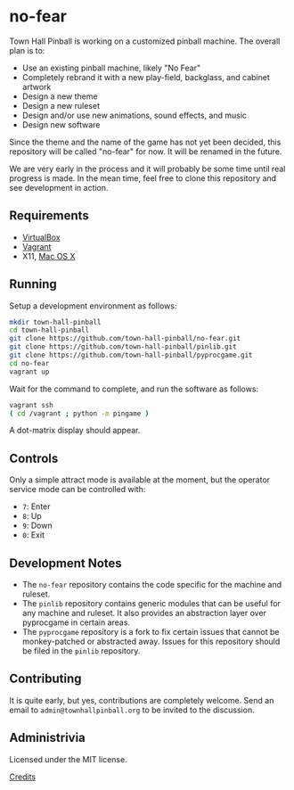 # no-fear

Town Hall Pinball is working on a customized pinball machine. The
overall plan is to:

* Use an existing pinball machine, likely "No Fear"
* Completely rebrand it with a new play-field, backglass, and cabinet
  artwork
* Design a new theme
* Design a new ruleset
* Design and/or use new animations, sound effects, and music
* Design new software

Since the theme and the name of the game has not yet been decided,
this repository will be called "no-fear" for now. It will be renamed
in the future.

We are very early in the process and it will probably be some time
until real progress is made. In the mean time, feel free to clone
this repository and see development in action.

## Requirements

* [VirtualBox](https://www.virtualbox.org/)
* [Vagrant](https://www.vagrantup.com/)
* X11, [Mac OS X](http://xquartz.macosforge.org/trac/wiki)

## Running

Setup a development environment as follows:

```bash
mkdir town-hall-pinball
cd town-hall-pinball
git clone https://github.com/town-hall-pinball/no-fear.git
git clone https://github.com/town-hall-pinball/pinlib.git
git clone https://github.com/town-hall-pinball/pyprocgame.git
cd no-fear
vagrant up
```

Wait for the command to complete, and run the software as follows:

```bash
vagrant ssh
( cd /vagrant ; python -m pingame )
```

A dot-matrix display should appear.

## Controls

Only a simple attract mode is available at the moment, but the
operator service mode can be controlled with:

* ``7``: Enter
* ``8``: Up
* ``9``: Down
* ``0``: Exit

## Development Notes

* The ``no-fear`` repository contains the code specific for the
machine and ruleset.
* The ``pinlib`` repository contains generic modules that can
be useful for any machine and ruleset. It also provides an
abstraction layer over pyprocgame in certain areas.
* The ``pyprocgame`` repository is a fork to fix certain issues
that cannot be monkey-patched or abstracted away. Issues for this
repository should be filed in the ``pinlib`` repository.

## Contributing

It is quite early, but yes, contributions are completely welcome.
Send an email to `admin@townhallpinball.org` to be invited
to the discussion.

## Administrivia

Licensed under the MIT license.

[Credits](CREDITS.md)

